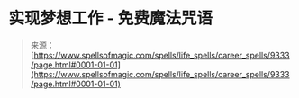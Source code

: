 <!--yml

category: 未分类

date: 2024-06-12 18:45:22

-->

# 实现梦想工作 - 免费魔法咒语

> 来源：[https://www.spellsofmagic.com/spells/life_spells/career_spells/9333/page.html#0001-01-01](https://www.spellsofmagic.com/spells/life_spells/career_spells/9333/page.html#0001-01-01)
